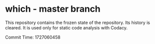# which - master branch

This repository contains the frozen state of the repository.
Its history is cleared. It is used only for static code
analysis with Codacy.

Commit Time: 1727060458